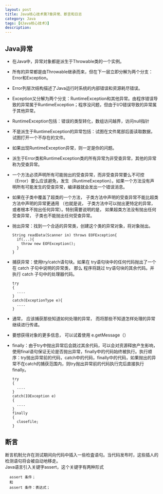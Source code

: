 ```yaml
---
layout: post
title: Java核心技术第7章异常、断言和日志
category: Java
tags: [《Java核心技术》]
description:
---
```

## Java异常

* 在Java中，异常对象都是派生于Throwable类的一个实例。
* 所有的异常都是由Throwable继承而来，但在下一层立即分解为两个分支：Error和Exception。
* Error列层次结构描述了Java运行时系统的内部错误和资源耗尽错误。
* Exception又分解为两个分支：RuntimeException和其他异常。由程序错误导致的异常属于RuntimeException；程序没问题，但由于I/O错误导致的异常属于其他异常。
* RuntimeException包括：错误的类型转化，数组访问越界，访问null指针
* 不是派生于RuntimeException的异常包括：试图在文件尾部后面读取数据，试图打开一个不存在的文件。
* 如果出现RuntimeException异常，则一定是你的问题。
* 派生于Error类和RuntimeException类的所有异常为非受查异常，其他的异常称为受查异常。
* 一个方法必须声明所有可能抛出的受查异常，而非受查异常要么不可控（Error）要么应该避免，发生（RuntimeException）。如果一个方法没有声明所有可能发生的受查异常，编译器就会发出一个错误消息。
* 如果在子类中覆盖了超类的一个方法， 子类方法中声明的受查异常不能比超类方法中声明的异常更通用 （也就是说， 子类方法中可以抛出更特定的异常， 或者根本不抛出任何异常）。特别需要说明的是， 如果超类方法没有抛出任何受查异常， 子类也不能抛出任何受查异常。
* 抛出异常：找到一个合适的异常类，创建这个类的异常对象，将对象抛出。

      String readData(Scanner in) throws EOFException{
        if(...){
          throw new EOFException();
        }
      }

* 捕获异常：使用try/catch语句块。如果在 try语句块中的任何代码抛出了一个在 catch 子句中说明的异常类， 那么
程序将跳过 try语句块的其余代码。并执行 catch 子句中的处理器代码。

      try
      {
        ....
      }
      catch(ExceptionType e){
        ....
      }

* 通常， 应该捕获那些知道如何处理的异常， 而将那些不知道怎样处理的异常继续进行传递。
* 要想获得对象的更多信息， 可以试着使用 e.getMessage（）
* finally：由于try中抛出异常后会跳过其余代码，可以会对资源释放产生影响，使用final语句保证无论是否抛出异常，finally中的代码始终被执行。执行顺序：try抛出异常前的代码，catch中的代码，finally中的代码，如果抛出的异常不在catch的捕获范围内，则try抛出异常前的代码执行完后直接执行finally。

      try
      {
        ....
      }
      catch(IOException e)
      {
        ....
      }
      finally
      {
        closefile;
      }

## 断言
断言机制允许在测试期间向代码中插入一些检査语句。当代码发布时，这些插人的检测语句将会被自动地移走。    
Java语言引入关键字assert，这个关键字有两种形式

      assert 条件；
      和
      assert 条件：表达式；
